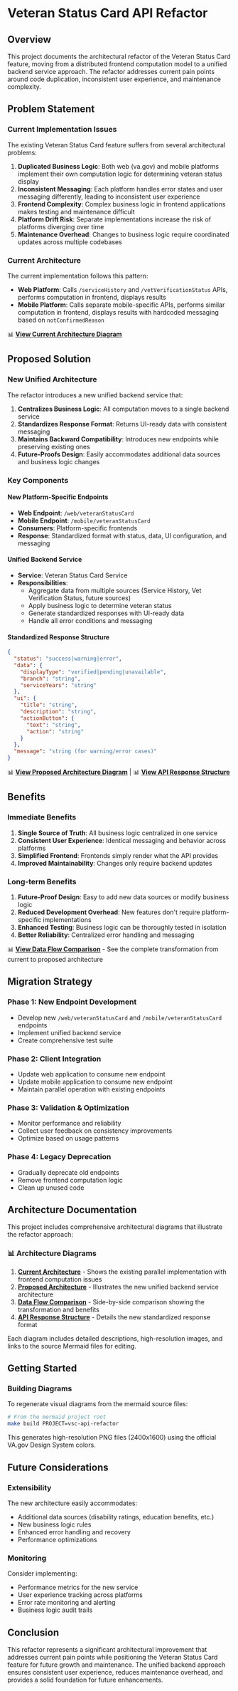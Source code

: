 # Veteran Status Card API Refactor

## Overview

This project documents the architectural refactor of the Veteran Status Card feature, moving from a distributed frontend computation model to a unified backend service approach. The refactor addresses current pain points around code duplication, inconsistent user experience, and maintenance complexity.

## Problem Statement

### Current Implementation Issues

The existing Veteran Status Card feature suffers from several architectural problems:

1. **Duplicated Business Logic**: Both web (va.gov) and mobile platforms implement their own computation logic for determining veteran status display
2. **Inconsistent Messaging**: Each platform handles error states and user messaging differently, leading to inconsistent user experience
3. **Frontend Complexity**: Complex business logic in frontend applications makes testing and maintenance difficult
4. **Platform Drift Risk**: Separate implementations increase the risk of platforms diverging over time
5. **Maintenance Overhead**: Changes to business logic require coordinated updates across multiple codebases

### Current Architecture

The current implementation follows this pattern:
- **Web Platform**: Calls `/serviceHistory` and `/vetVerificationStatus` APIs, performs computation in frontend, displays results
- **Mobile Platform**: Calls separate mobile-specific APIs, performs similar computation in frontend, displays results with hardcoded messaging based on `notConfirmedReason`

📊 **[View Current Architecture Diagram](./current-architecture.md)**

## Proposed Solution

### New Unified Architecture

The refactor introduces a new unified backend service that:

1. **Centralizes Business Logic**: All computation moves to a single backend service
2. **Standardizes Response Format**: Returns UI-ready data with consistent messaging
3. **Maintains Backward Compatibility**: Introduces new endpoints while preserving existing ones
4. **Future-Proofs Design**: Easily accommodates additional data sources and business logic changes

### Key Components

#### New Platform-Specific Endpoints
- **Web Endpoint**: `/web/veteranStatusCard`
- **Mobile Endpoint**: `/mobile/veteranStatusCard`
- **Consumers**: Platform-specific frontends
- **Response**: Standardized format with status, data, UI configuration, and messaging

#### Unified Backend Service
- **Service**: Veteran Status Card Service
- **Responsibilities**: 
  - Aggregate data from multiple sources (Service History, Vet Verification Status, future sources)
  - Apply business logic to determine veteran status
  - Generate standardized responses with UI-ready data
  - Handle all error conditions and messaging

#### Standardized Response Structure
```json
{
  "status": "success|warning|error",
  "data": {
    "displayType": "verified|pending|unavailable",
    "branch": "string",
    "serviceYears": "string"
  },
  "ui": {
    "title": "string",
    "description": "string",
    "actionButton": {
      "text": "string",
      "action": "string"
    }
  },
  "message": "string (for warning/error cases)"
}
```

📊 **[View Proposed Architecture Diagram](./proposed-architecture.md)** | 📊 **[View API Response Structure](./api-response-structure.md)**

## Benefits

### Immediate Benefits
1. **Single Source of Truth**: All business logic centralized in one service
2. **Consistent User Experience**: Identical messaging and behavior across platforms
3. **Simplified Frontend**: Frontends simply render what the API provides
4. **Improved Maintainability**: Changes only require backend updates

### Long-term Benefits
1. **Future-Proof Design**: Easy to add new data sources or modify business logic
2. **Reduced Development Overhead**: New features don't require platform-specific implementations
3. **Enhanced Testing**: Business logic can be thoroughly tested in isolation
4. **Better Reliability**: Centralized error handling and messaging

📊 **[View Data Flow Comparison](./data-flow-comparison.md)** - See the complete transformation from current to proposed architecture

## Migration Strategy

### Phase 1: New Endpoint Development
- Develop new `/web/veteranStatusCard` and `/mobile/veteranStatusCard` endpoints
- Implement unified backend service
- Create comprehensive test suite

### Phase 2: Client Integration
- Update web application to consume new endpoint
- Update mobile application to consume new endpoint
- Maintain parallel operation with existing endpoints

### Phase 3: Validation & Optimization
- Monitor performance and reliability
- Collect user feedback on consistency improvements
- Optimize based on usage patterns

### Phase 4: Legacy Deprecation
- Gradually deprecate old endpoints
- Remove frontend computation logic
- Clean up unused code

## Architecture Documentation

This project includes comprehensive architectural diagrams that illustrate the refactor approach:

### 📊 **Architecture Diagrams**

1. **[Current Architecture](./current-architecture.md)** - Shows the existing parallel implementation with frontend computation issues
2. **[Proposed Architecture](./proposed-architecture.md)** - Illustrates the new unified backend service architecture
3. **[Data Flow Comparison](./data-flow-comparison.md)** - Side-by-side comparison showing the transformation and benefits
4. **[API Response Structure](./api-response-structure.md)** - Details the new standardized response format

Each diagram includes detailed descriptions, high-resolution images, and links to the source Mermaid files for editing.

## Getting Started

### Building Diagrams

To regenerate visual diagrams from the mermaid source files:

```bash
# From the mermaid project root
make build PROJECT=vsc-api-refactor
```

This generates high-resolution PNG files (2400x1600) using the official VA.gov Design System colors.

## Future Considerations

### Extensibility
The new architecture easily accommodates:
- Additional data sources (disability ratings, education benefits, etc.)
- New business logic rules
- Enhanced error handling and recovery
- Performance optimizations

### Monitoring
Consider implementing:
- Performance metrics for the new service
- User experience tracking across platforms
- Error rate monitoring and alerting
- Business logic audit trails

## Conclusion

This refactor represents a significant architectural improvement that addresses current pain points while positioning the Veteran Status Card feature for future growth and maintenance. The unified backend approach ensures consistent user experience, reduces maintenance overhead, and provides a solid foundation for future enhancements.